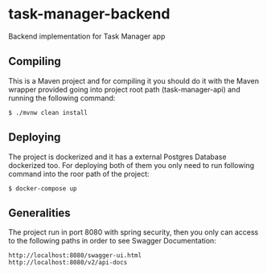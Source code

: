 # task-manager-backend
Backend implementation for Task Manager app

## Compiling
This is a Maven project and for compiling it you should do it with the Maven wrapper provided going into project root path (task-manager-api) and running the following command:

```
$ ./mvnw clean install
```

## Deploying
The project is dockerized and it has a external Postgres Database dockerized too. For deploying both of them you only need to run following command into the roor path of the project:

```
$ docker-compose up
```
## Generalities
The project run in port 8080 with spring security, then you only can access to the following paths in order to see Swagger Documentation:

```
http://localhost:8080/swagger-ui.html
http://localhost:8080/v2/api-docs
```

